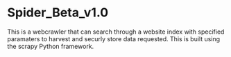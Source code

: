 # Spider_Beta_v1.0




This is a webcrawler that can search through a website index with specified paramaters to harvest and securly store data requested. This is built using the scrapy Python framework.
